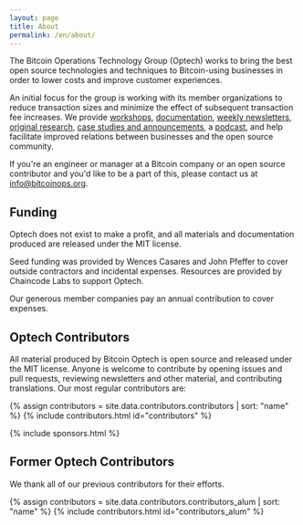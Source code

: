 ```yaml
---
layout: page
title: About
permalink: /en/about/
---
```


The Bitcoin Operations Technology Group (Optech) works to bring the best
open source technologies and techniques to Bitcoin-using businesses in
order to lower costs and improve customer experiences.

An initial focus for the group is working with its member organizations to
reduce transaction sizes and minimize the effect of subsequent transaction fee
increases.  We provide [workshops][], [documentation][scaling book],
[weekly newsletters][], [original research][dashboard], [case studies
and announcements][blog], a [podcast][], and help facilitate improved relations between
businesses and the open source community.

[scaling book]: https://github.com/bitcoinops/scaling-book
[workshops]: /en/workshops
[weekly newsletters]: /en/newsletters/
[dashboard]: https://dashboard.bitcoinops.org/
[blog]: /en/blog/
[podcast]: /en/podcast/

If you're an engineer or manager at a Bitcoin company or an open source contributor and you'd like to be a part of this, please
contact us at [info@bitcoinops.org](mailto:info@bitcoinops.org).

## Funding

Optech does not exist to make a profit, and all materials and documentation
produced are released under the MIT license.

Seed funding was provided by Wences Casares and John Pfeffer to cover outside
contractors and incidental expenses. Resources are provided by Chaincode Labs
to support Optech.

Our generous member companies pay an annual contribution to cover expenses.

## Optech Contributors

All material produced by Bitcoin Optech is open source and released under the
MIT license. Anyone is welcome to contribute by opening issues and pull
requests, reviewing newsletters and other material, and contributing
translations. Our most regular contributors are:

{% assign contributors = site.data.contributors.contributors | sort: "name" %}
{% include contributors.html id="contributors" %}

{% include sponsors.html %}

## Former Optech Contributors

We thank all of our previous contributors for their efforts.

{% assign contributors = site.data.contributors.contributors_alum | sort: "name" %}
{% include contributors.html id="contributors_alum" %}
